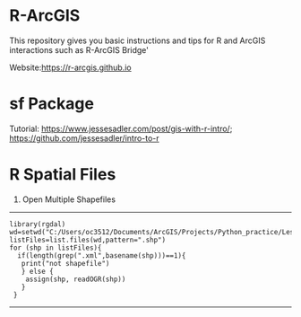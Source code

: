 # R-ArcGIS

This repository gives you basic instructions and tips for R and ArcGIS interactions such as R-ArcGIS Bridge'

Website:https://r-arcgis.github.io

# sf Package
Tutorial: https://www.jessesadler.com/post/gis-with-r-intro/; https://github.com/jessesadler/intro-to-r

# R Spatial Files
1. Open Multiple Shapefiles
------------------
    library(rgdal)
    wd=setwd("C:/Users/oc3512/Documents/ArcGIS/Projects/Python_practice/Lesson1")
    listFiles=list.files(wd,pattern=".shp")
    for (shp in listFiles){
      if(length(grep(".xml",basename(shp)))==1){
       print("not shapefile")
       } else {
        assign(shp, readOGR(shp))
       }
     }
------------------
